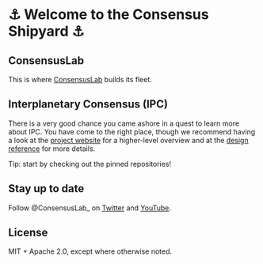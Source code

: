 # ⚓ Welcome to the Consensus Shipyard ⚓

## ConsensusLab
This is where [ConsensusLab](https://consensuslab.world/) builds its fleet. 

## Interplanetary Consensus (IPC)
There is a very good chance you came ashore in a quest to learn more about IPC. You have come to the right place, though we recommend having a look at the [project website](https://ipc.space/) for a higher-level overview and at the [design reference](https://github.com/consensus-shipyard/IPC-design-reference-spec/blob/main/main.pdf) for more details.

Tip: start by checking out the pinned repositories!

## Stay up to date
Follow @ConsensusLab_ on [Twitter](https://twitter.com/ConsensusLab_) and [YouTube](https://www.youtube.com/@ConsensusLab_).

## License
MIT + Apache 2.0, except where otherwise noted.
